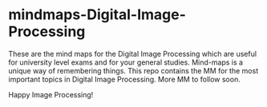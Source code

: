 # mindmaps-Digital-Image-Processing
 
 These are the mind maps for the Digital Image Processing which are useful for university level exams and for your general studies. Mind-maps is a unique way of remembering things.
 This repo contains the MM for the most important topics in Digital Image Processing. More MM to follow soon.
 
 Happy Image Processing!
